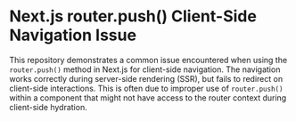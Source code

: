 # Next.js router.push() Client-Side Navigation Issue

This repository demonstrates a common issue encountered when using the `router.push()` method in Next.js for client-side navigation.  The navigation works correctly during server-side rendering (SSR), but fails to redirect on client-side interactions. This is often due to improper use of `router.push()` within a component that might not have access to the router context during client-side hydration.